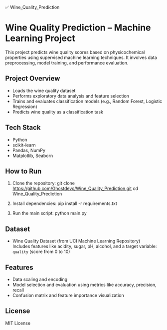 ✅ Wine_Quality_Prediction

# Wine Quality Prediction – Machine Learning Project

This project predicts wine quality scores based on physicochemical properties using supervised machine learning techniques. It involves data preprocessing, model training, and performance evaluation.

## Project Overview

- Loads the wine quality dataset
- Performs exploratory data analysis and feature selection
- Trains and evaluates classification models (e.g., Random Forest, Logistic Regression)
- Predicts wine quality as a classification task

## Tech Stack

- Python
- scikit-learn
- Pandas, NumPy
- Matplotlib, Seaborn

## How to Run

1. Clone the repository:
git clone https://github.com/Ghostdevc/Wine_Quality_Prediction.git
cd Wine_Quality_Prediction

2. Install dependencies:
pip install -r requirements.txt

3. Run the main script:
python main.py

## Dataset

- Wine Quality Dataset (from UCI Machine Learning Repository)  
Includes features like acidity, sugar, pH, alcohol, and a target variable: `quality` (score from 0 to 10)

## Features

- Data scaling and encoding
- Model selection and evaluation using metrics like accuracy, precision, recall
- Confusion matrix and feature importance visualization

## License

MIT License
